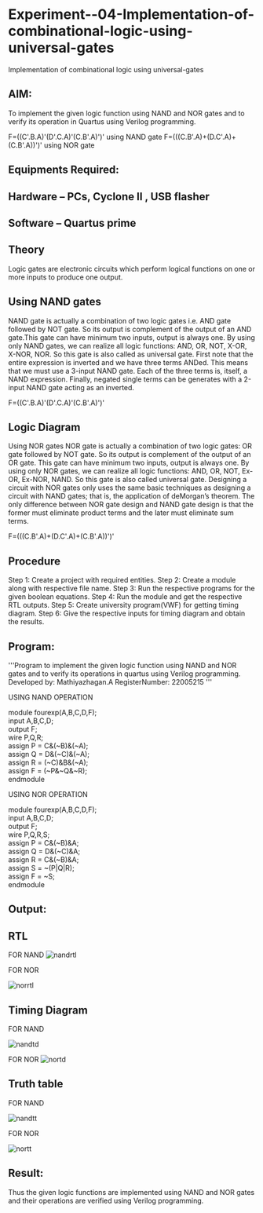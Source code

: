 # Experiment--04-Implementation-of-combinational-logic-using-universal-gates
Implementation of combinational logic using universal-gates
 
## AIM:
To implement the given logic function using NAND and NOR gates and to verify its operation in Quartus using Verilog programming.

F=((C'.B.A)'(D'.C.A)'(C.B'.A)')' using NAND gate
F=(((C.B'.A)+(D.C'.A)+(C.B'.A))')' using NOR gate
## Equipments Required:
## Hardware – PCs, Cyclone II , USB flasher
## Software – Quartus prime


## Theory
Logic gates are electronic circuits which perform logical functions on one or more inputs to produce one output. 

## Using NAND gates
NAND gate is actually a combination of two logic gates i.e. AND gate followed by NOT gate. So its output is complement of the output of an AND gate.This gate can have minimum two inputs, output is always one. By using only NAND gates, we can realize all logic functions: AND, OR, NOT, X-OR, X-NOR, NOR. So this gate is also called as universal gate. First note that the entire expression is inverted and we have three terms ANDed. This means that we must use a 3-input NAND gate. Each of the three terms is, itself, a NAND expression. Finally, negated single terms can be generates with a 2-input NAND gate acting as an inverted.

F=((C'.B.A)'(D'.C.A)'(C.B'.A)')'

## Logic Diagram

Using NOR gates
NOR gate is actually a combination of two logic gates: OR gate followed by NOT gate. So its output is complement of the output of an OR gate. This gate can have minimum two inputs, output is always one. By using only NOR gates, we can realize all logic functions: AND, OR, NOT, Ex-OR, Ex-NOR, NAND. So this gate is also called universal gate. Designing a circuit with NOR gates only uses the same basic techniques as designing a circuit with NAND gates; that is, the application of deMorgan’s theorem. The only difference between NOR gate design and NAND gate design is that the former must eliminate product terms and the later must eliminate sum terms.

F=(((C.B'.A)+(D.C'.A)+(C.B'.A))')'

## Procedure

Step 1: Create a project with required entities.
Step 2: Create a module along with respective file name.
Step 3: Run the respective programs for the given boolean equations.
Step 4: Run the module and get the respective RTL outputs.
Step 5: Create university program(VWF) for getting timing diagram.
Step 6: Give the respective inputs for timing diagram and obtain the results.





## Program:

'''Program to implement the given logic function using NAND and NOR gates and to verify its operations in quartus using Verilog programming.
Developed by: Mathiyazhagan.A
RegisterNumber:  22005215
'''

USING NAND OPERATION

module fourexp(A,B,C,D,F);  
input A,B,C,D;  
output F;  
wire P,Q,R;  
assign P = C&(~B)&(~A);  
assign Q = D&(~C)&(~A);  
assign R = (~C)&B&(~A);  
assign F = (~P&~Q&~R);  
endmodule 

USING NOR OPERATION

module fourexp(A,B,C,D,F);  
input A,B,C,D;  
output F;  
wire P,Q,R,S;  
assign P = C&(~B)&A;  
assign Q = D&(~C)&A;  
assign R = C&(~B)&A;  
assign S = ~(P|Q|R);  
assign F = ~S;  
endmodule 


## Output:

## RTL

FOR NAND
![nandrtl](https://user-images.githubusercontent.com/118787327/214537039-e79888a9-e50a-4cfb-8b20-a441e6e308bc.png)

FOR NOR

![norrtl](https://user-images.githubusercontent.com/118787327/214537214-cc0ca835-4db1-4645-8857-2584fcb7d63e.png)


## Timing Diagram

FOR NAND

![nandtd](https://user-images.githubusercontent.com/118787327/214537566-1b3d9136-3456-4bff-a83f-e73939330ee9.png)

FOR NOR
![nortd](https://user-images.githubusercontent.com/118787327/214537684-ba4d1874-2000-488a-af64-396275c63d67.png)

## Truth table

FOR NAND


![nandtt](https://user-images.githubusercontent.com/118787327/214538021-04e77eb2-26bf-4860-b47a-dfc6eb0344f3.png)




FOR NOR



![nortt](https://user-images.githubusercontent.com/118787327/214538096-59cae23c-9c52-4b8a-bbd5-c271e64319c8.png)


## Result:
Thus the given logic functions are implemented using NAND and NOR gates and their operations are verified using Verilog programming.
